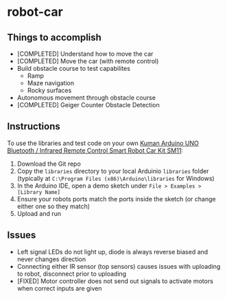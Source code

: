 # robot-car

## Things to accomplish
* [COMPLETED] Understand how to move the car
* [COMPLETED] Move the car (with remote control)
* Build obstacle course to test capabilites
  * Ramp
  * Maze navigation
  * Rocky surfaces
* Autonomous movement through obstacle course
* [COMPLETED] Geiger Counter Obstacle Detection

## Instructions
To use the libraries and test code on your own [Kuman Arduino UNO Bluetooth / Infrared Remote Control Smart Robot Car Kit SM11](http://www.kumantech.com/kuman-arduino-uno-bluetooth-irafred-remote-control-smart-robot-car-kit-sm11_p0415.html):
1. Download the Git repo
2. Copy the `libraries` directory to your local Arduinio `libraries` folder (typically at `C:\Program Files (x86)\Arduino\libraries` for Windows)
3. In the Arduino IDE, open a demo sketch under `File > Examples > [Library Name]`
3. Ensure your robots ports match the ports inside the sketch (or change either one so they match)
4. Upload and run

## Issues
* Left signal LEDs do not light up, diode is always reverse biased and never changes direction
* Connecting either IR sensor (top sensors) causes issues with uploading to robot, disconnect prior to uploading
* [FIXED] Motor controller does not send out signals to activate motors when correct inputs are given
